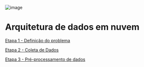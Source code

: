 ![image](https://user-images.githubusercontent.com/83672645/224572878-9a2556b7-15d2-4462-9116-8835c2d1628d.png)
# Arquitetura de dados em nuvem

[Etapa 1 - Definição do problema](https://github.com/lbragalopes/PUC_ArquiteturaDados_Nuvem/blob/main/Etapa1.md "Etapa 1 - Definição do problema")

[Etapa 2 - Coleta de Dados](https://github.com/lbragalopes/PUC_ArquiteturaDados_Nuvem/blob/main/Etapa2.md "Etapa 2 - Coleta de dados")

[Etapa 3 - Pré-processamento de dados](https://github.com/lbragalopes/PUC_ArquiteturaDados_Nuvem/blob/main/Etapa3.md "Etapa 3 - Pré-processamento de dados")

